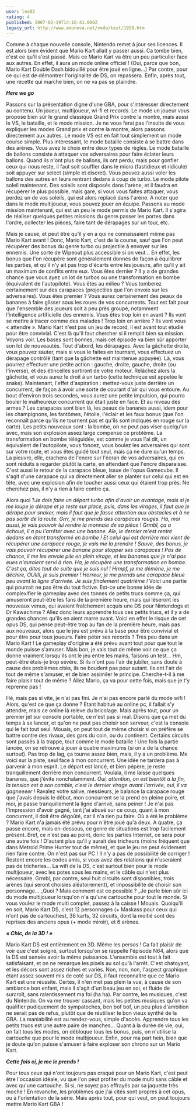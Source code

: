 ```yaml
---
user: leo03
rating: 4
published: 2007-02-19T14:16:41.000Z
legacy_url: http://www.emunova.net/veda/test/1958.htm
---
```

Comme à chaque nouvelle console, Nintendo remet à jour ses licences. Il est alors bien évident que Mario Kart allait y passer aussi. Ca tombe bien, c'est ce qu'il s'est passé. Mais ce Mario Kart va être un peu particulier face aux autres. En effet, il aura un mode online officiel ! (Oui, parce que bon, Mario Kart Double Dash bidouillé pour être joué en ligne...) Par contre, pour ce qui est de démontrer l'originalité de DS, on repassera. Enfin, après tout, une recette qui marche bien, on ne va pas se plaindre.  

  

_**Here we go**_  

  

Passons sur la présentation digne d'une GBA, pour s'intéresser directement au contenu. Un joueur, multijoueur, wi-fi et records. Le mode un joueur vous propose bien sûr le grand classique Grand Prix contre la montre, mais aussi le VS, le bataille, et le mode mission. Je ne vous ferai pas l'insulte de vous expliquer les modes Grand prix et contre la montre, alors passons directement aux autres. Le mode VS est en fait tout simplement un mode course simple. Plus intéressant, le mode bataille consiste à se battre dans des arènes. Vous avez le choix entre deux types de règles. Le mode bataille de ballons consiste à attaquer vos adversaires pour faire éclater leurs ballons. Quand ils n'ont plus de ballons, ils ont perdu, mais pour gonfler ceux qui nous reste, il faut soit souffler dans le micro (fastidieux et ridicule) soit appuyer sur select (simple et discret). Vous pouvez aussi voler les ballons des autres en leurs rentrant dedans à coup de turbo. Le mode pilote soleil maintenant. Des soleils sont disposés dans l'arène, et il faudra en récupérer le plus possible, mais gare, si vous vous faites attaquer, vous perdez un de vos soleils, qui est alors replacé dans l'arène. A noter que dans le mode multijoueur, vous pouvez jouer en équipe. Passons au mode mission maintenant, qui est un peu le mode permis de Mario Kart. Il s'agira de réaliser quelques petites missions du genre passer les portes dans l'ordre, collecter les pièces, faire tant de dérapages sur un tour, etc.  

  

Mais je cause, et peut être qu'il y en a qui ne connaissaient même pas Mario Kart avant ! Donc, Mario Kart, c'est de la course, sauf que l'on peut récupérer des bonus du genre turbo ou projectile à envoyer sur les ennemis. Une sorte de Wipeout plus accessible si on veut... En effet, les bonus que l'on récupère sont généralement donnés de façon à équilibrer les parties, et qu'il n'y ait pas trop d'écarts entre les joueurs, afin qu'il y ait un maximum de conflits entre eux. Vous êtes dernier ? Il y a de grandes chance que vous ayez un lot de turbos ou une transformation en bombe (équivalent de l'autopilote). Vous êtes au milieu ? Vous tomberez certainement sur des carapaces (projectiles que l'on envoie sur les adversaires). Vous êtes premier ? Vous aurez certainement des peaux de bananes à faire glisser sous les roues de vos concurrents. Tout est fait pour que l'ensemble des joueurs soit à peu près groupé, notamment l'intelligence artificielle des ennemis. Vous êtes trop loin en avant ? Ils vont se mettre à tracer comme des malades ! Trop loin en arrière ? Ils vont vous « attendre ». Mario Kart n'est pas un jeu de record, il est avant tout étudié pour être convivial. C'est là qu'il faut chercher si il remplit bien sa mission. Voyons voir. Les bases sont bonnes, mais cet épisode va bien sûr apporter son lot de nouveautés. Tout d'abord, les dérapages. Avec la gâchette droite, vous pouvez sauter, mais si vous le faites en tournant, vous effectuez un dérapage contrôlé (tant que la gâchette est maintenue appuyée). Là, vous pourrez effectuer une petite action : gauche, droite, gauche, droite (ou l'inverse), et des étincelles sortiront de votre moteur. Relâchez alors la gâchette, et vous aurez le droit à un turbo (cette technique est appelée le snake). Maintenant, l'effet d'aspiration : mettez-vous juste derrière un concurrent, de façon à avoir une sorte de courant d'air qui vous entoure. Au bout d'environ trois secondes, vous aurez une petite impulsion, qui pourra bouler le malheureux concurrent qui était juste en face. Et au niveau des armes ? Les carapaces sont bien là, les peaux de bananes aussi, idem pour les champignons, les fantômes, l'étoile, l'éclair et les faux bonus (que l'on reconnaît parce qu'ils ne tournent pas et qu'ils sont indiqués en rouge sur la carte). Les petits nouveaux sont : la bombe, on ne peut pas viser quelqu'un avec, mais son explosion assez large compense ce problème. La transformation en bombe téléguidée, est comme je vous l'ai dit, un équivalent de l'autopilote, vous foncez, vous boulez les adversaires qui sont sur votre route, et vous êtes guidé tout seul, mais ça ne dure qu'un temps. La pieuvre, elle, crachera de l'encre sur l'écran de vos adversaires, qui en sont réduits à regarder plutôt la carte, en attendant que l'encre disparaisse. C'est aussi le retour de la carapace bleue, issue de l'opus Gamecube. Il s'agit d'une carapace qui va directement aller se planter sur celui qui est en tête, avec une explosion afin de toucher aussi ceux qui étaient trop près. Ne cherchez pas, il n'y a rien à faire contre ça.  

  

Alors quoi ?_Je dois faire un départ turbo afin d'avoir un avantage, mais si je me loupe je dérape et je reste sur place, puis, dans les virages, il faut que je dérape pour snaker, mais il faut que je fasse attention aux obstacles et à ne pas sortir de la route. Grrr, je me prends des carapaces rouges. Ha, moi aussi, je vais pouvoir lui rendre la monnaie de sa pièce ! Grmbl, ça a échoué, il a pu l'arrêter avec une banane. Aïe, le dernier m'est rentré dedans en étant transformé en bombe ! Et celui qui est derrière moi vient de récupérer une carapace rouge, je vais me la prendre ! Sauvé, des bonus, je vais pouvoir récupérer une banane pour stopper ses carapaces ! Pas de chance, il me les envoie pile en plein virage, et les bananes que je n'ai pas eues n'auraient servi à rien. Ha, je récupère une transformation en bombe. C'est ça, dites tout de suite que je suis nul ! Hrmpf, je me démène, je me déchire, OUIIII, je suis premier ! Horreur, je me prends une carapace bleue peu avant la ligne d'arrivée. Je suis finalement quatrième !_ Voici une partie qui pourrait ne pas être du tout fictive. Est-ce une bonne idée de complexifier le gameplay avec des tonnes de petits trucs comme ça, qui amuseront peut-être les fans de la première heure, mais qui léseront les nouveaux venus, qui avaient fraîchement acquis une DS pour Nintendogs et Dr Kawachima ? Allez donc leurs apprendre tous ces petits trucs, et il y a de grandes chances qu'ils en aient marre avant. Voici en effet le risque de cet opus DS, qui pense peut-être trop au fan de la première heure, mais pas aux nouveaux, alors que le jeu est prévu à la base pour être convivial et pour être pour tous joueurs. Faire péter ses records ? Très peu dans un Mario Kart ! Le gameplay d'origine a été prévu avant tout pour que tout le monde puisse s'amuser. Mais bon, je vais tout de même voir ce que ça donne vraiment lorsqu'ils ont le jeu entre les mains, faisons un test... Hm, peut-être étais-je trop sévère. Si ils n'ont pas l'air de jubiler, sans doute à cause des problèmes cités, ils ne boudent pas pour autant. Ils ont l'air de tout de même s'amuser, et de bien assimiler le principe. Cherche-t-il à me faire plaisir tout de même ? Allez Mario, ça va pour cette fois, mais que je t'y reprenne pas !  

  

Hé, mais pas si vite, je n'ai pas fini. Je n'ai pas encore parlé du mode wifi ! Alors, qu'est ce que ça donne ? Etant habitué au online pc, il fallait s'y attendre, mais ce online là relève du bricolage. Mais après tout, pour un premier jet sur console portable, ce n'est pas si mal. Disons que ça met du temps à se lancer, et qu'on ne peut pas choisir son serveur, c'est la console qui le fait tout seul. Mouais, on peut tout de même choisir si on préfère se battre contre des rivaux, des gars du coin, ou du continent. Certains circuits sont passés à la trappe, tout comme le mode bataille ! Une fois la partie lancée, on se retrouve à jouer à quatre maximums (si on a de la chance surtout). Pas trop de lag, ça tourne assez bien, mais, il y a un problème. Me voici sur la piste, seul face à mon concurrent. Une idée ne tardera pas à parvenir à mon esprit. Le départ est lancé, et bien pépère, je reste tranquillement derrière mon concurrent. Voulala, il me laisse quelques bananes, que j'évite nonchalamment. _Oui, attention, on est bientôt à la fin, la tension est à son comble, c'est le dernier virage avant l'arrivée, oui, il va gagneeeer !_ Ravalez votre salive, messieurs, je balance la carapace rouge que j'avais depuis le début, mon concurrent se la prend en pleine poire, et moi, je passe tranquillement la ligne d'arrivé, sans peiner ! Je n'ai pas l'impression d'avoir gagné, tant j'ai abusé sur ce coup, quant à mon concurrent, il doit être dégoûté, car il n'a rien pu faire. Où a été le problème ? Mario Kart n'a jamais été prévu pour n'être joué qu'à deux. A quatre, ça passe encore, mais en-dessous, ce genre de situations est trop facilement présent. Bref, ce n'est pas au point, donc les parties Internet, ce sera pour une autre fois ! D'autant plus qu'il y aurait des tricheurs (moins fréquent que dans Metroid Prime Hunter tout de même), et que le jeu ne peut évidement rien faire contre. On n'est pas sur PC ! Il n'y a pas de possibilité de corriger ! Restent encore les codes amis, si vous avez des relations qui n'useraient pas de tricheries... La wifi de la DS, c'est surtout bien pour le mode multijoueur, avec les potes sous les mains, et le câble qui n'est plus nécessaire. Grmbl, par contre, seul huit circuits sont disponibles, trois arènes (qui seront choisies aléatoirement), et impossibilité de choisir son personnage... _Quoi ? Mais comment est ce possible ? _Je parle bien sûr ici du mode multijoueur lorsqu'on n'a qu'une cartouche pour tout le monde. Si vous voulez le mode multi complet, passez à la caisse ! Mouais. Quoiqu'il en soit, Mario Kart DS, c'est 12 personnages (+ Maskass pour ceux qui n'ont pas de cartouches), 36 karts, 32 circuits, dont la moitié sont des reprises des anciens opus (+ mode miroir), et 6 arènes.  

  

_**« Chic, de la 3D ! »**_  

  

Mario Kart DS est entièrement en 3D. Même les persos ! Ca fait plaisir de voir que c'est soigné, surtout lorsqu'on se rappelle l'épisode N64, alors que la DS est sensée avoir la même puissance. L'ensemble est tout à fait satisfaisant, et on ne remarque les pixels au sol qu'à l'arrêt. C'est chatoyant, et les décors sont assez riches et variés. Non, non, non, l'aspect graphique étant assez souvent mis de coté sur DS, il faut reconnaître que ce Mario Kart est une réussite. Certes, il n'en met pas plein la vue, à cause de son ambiance bon enfant, mais il s'agit d'un beau jeu en soi, et fluide de surcroît, sans ralentissement ma foi (ha ha). Par contre, les musiques, c'est du Nintendo. On va me trouver cassant, mais les petites musiques qu'on va qualifier pudiquement de sympatoches, ben bof bof, un peu plus d'ambition ne serait pas de refus, plutôt que de réutiliser le bon vieux synthé de la GBA. La maniabilité est au rendez-vous, simple d'accès. Apprendre tous les petits trucs est une autre paire de manches... Quant à la durée de vie, oui, on fait tous les modes, on débloque tous les bonus, puis, on n'utilise la cartouche que pour le mode multijoueur. Enfin, pour ma part hein, bien que je doute qu'on puisse s'amuser à faire exploser son chrono sur un Mario Kart.  

  

_**Cette fois ci, je me le prends !**_  

  

Pour tous ceux qui n'ont toujours pas craqué pour un Mario Kart, c'est peut être l'occasion idéale, vu que l'on peut profiter du mode multi sans câble et avec qu'une cartouche. Si si, ne soyez pas effrayés par sa jaquette très moche ! En revanche, les problèmes que j'ai cités sont propres à cet opus, ou à l'orientation de la série. Mais après tout, pour qui veut, on peut toujours mettre Mario Kart GBA !